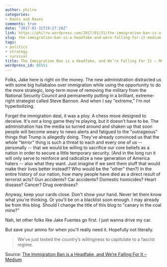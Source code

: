 ```yaml
---
author: philrw
categories:
- Rants and Raves
comments: true
date: "2017-01-31T19:27:28Z"
link: https://philrw.wordpress.com/2017/01/31/the-immigration-ban-is-a-headfake-and-were-falling-for-it-medium/
slug: the-immigration-ban-is-a-headfake-and-were-falling-for-it-medium
tags:
- politics
- strategy
- survival
title: The Immigration Ban is a Headfake, and We’re Falling For It – Medium
wordpress_id: 86551
---
```


Folks, Jake here is right on the money. The new administration distracted us with some big hullabaloo over immigration while using the opportunity to do the more strategic, long-term move of removing the military from the National Security Council and permanently putting in a brilliant, extreme-right strategist called Steve Bannon. And when I say "extreme," I'm not hyperbolizing.

Forget the immigration deal, it was a ploy. A chess move designed to deceive. It's not a long game they're playing, but it doesn't have to be. The administration has the media so turned around and shaken up that soon people will become weary to news alerts and fatigued to the "outrageous" things that Trump is allegedly doing. They've already convinced us that the whole "terror" thing is such a threat to each and every one of us -- personally -- that we would be willing to sacrifice our core beliefs as a nation in order to secure a little temporary security. (And in the long run it will only serve to reinforce and radicalize a new generation of America haters -- also what they want. Just imagine if we sent them stuff that would make their lives better instead!? Who would be the "other" then?) In the entire history of our nation, how many people have died as a direct result of terrorist acts? Gun accidents? Car accidents? Domestic homicides? Heart disease? Cancer? Drug overdoses?

Anyway, keep your cards close. Don't show your hand. Never let them know what you're thinking. Or you'll be on a blacklist soon enough. I may already be from this blog. Should I change the title of this blog to "canary in the coal mine?"

Nah, let other folks like Jake Fuentes go first. I just wanna drive my car.

But save your ammo for when you'll really need it. Hopefully not literally.

> We’ve just tested the country’s willingness to capitulate to a fascist regime.


Source: [The Immigration Ban is a Headfake, and We’re Falling For It – Medium](https://medium.com/@jakefuentes/the-immigration-ban-is-a-headfake-and-were-falling-for-it-b8910e78f0c5)
